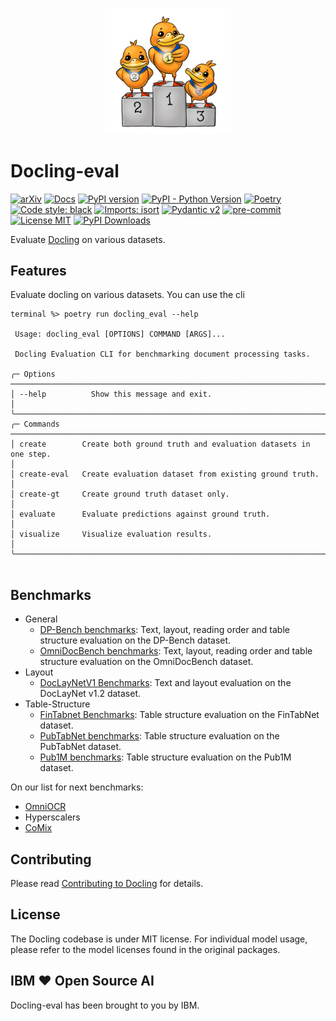 <p align="center">
  <a href="https://github.com/docling-project/docling-eval">
    <img loading="lazy" alt="Docling" src="docs/assets/docling-eval-pic.png" width="40%"/>
  </a>
</p>

# Docling-eval


[![arXiv](https://img.shields.io/badge/arXiv-2408.09869-b31b1b.svg)](https://arxiv.org/abs/2408.09869)
[![Docs](https://img.shields.io/badge/docs-live-brightgreen)](https://ds4sd.github.io/docling/)
[![PyPI version](https://img.shields.io/pypi/v/docling)](https://pypi.org/project/docling/)
[![PyPI - Python Version](https://img.shields.io/pypi/pyversions/docling)](https://pypi.org/project/docling/)
[![Poetry](https://img.shields.io/endpoint?url=https://python-poetry.org/badge/v0.json)](https://python-poetry.org/)
[![Code style: black](https://img.shields.io/badge/code%20style-black-000000.svg)](https://github.com/psf/black)
[![Imports: isort](https://img.shields.io/badge/%20imports-isort-%231674b1?style=flat&labelColor=ef8336)](https://pycqa.github.io/isort/)
[![Pydantic v2](https://img.shields.io/endpoint?url=https://raw.githubusercontent.com/pydantic/pydantic/main/docs/badge/v2.json)](https://pydantic.dev)
[![pre-commit](https://img.shields.io/badge/pre--commit-enabled-brightgreen?logo=pre-commit&logoColor=white)](https://github.com/pre-commit/pre-commit)
[![License MIT](https://img.shields.io/github/license/DS4SD/docling)](https://opensource.org/licenses/MIT)
[![PyPI Downloads](https://static.pepy.tech/badge/docling/month)](https://pepy.tech/projects/docling)

Evaluate [Docling](https://github.com/DS4SD/docling) on various datasets.

## Features

Evaluate docling on various datasets. You can use the cli

```shell
terminal %> poetry run docling_eval --help
                                                                                                                                                                                                                                                
 Usage: docling_eval [OPTIONS] COMMAND [ARGS]...                                                                                                                                                                                                
                                                                                                                                                                                                                                                
 Docling Evaluation CLI for benchmarking document processing tasks.                                                                                                                                                                             
                                                                                                                                                                                                                                                
╭─ Options ────────────────────────────────────────────────────────────────────────────────────────────────────────────────────────────────────────────────────────────────────────────────────────────────────────────────────────────────────╮
│ --help          Show this message and exit.                                                                                                                                                                                                  │
╰──────────────────────────────────────────────────────────────────────────────────────────────────────────────────────────────────────────────────────────────────────────────────────────────────────────────────────────────────────────────╯
╭─ Commands ───────────────────────────────────────────────────────────────────────────────────────────────────────────────────────────────────────────────────────────────────────────────────────────────────────────────────────────────────╮
│ create        Create both ground truth and evaluation datasets in one step.                                                                                                                                                                  │
│ create-eval   Create evaluation dataset from existing ground truth.                                                                                                                                                                          │
│ create-gt     Create ground truth dataset only.                                                                                                                                                                                              │
│ evaluate      Evaluate predictions against ground truth.                                                                                                                                                                                     │
│ visualize     Visualize evaluation results.                                                                                                                                                                                                  │
╰──────────────────────────────────────────────────────────────────────────────────────────────────────────────────────────────────────────────────────────────────────────────────────────────────────────────────────────────────────────────╯


```

## Benchmarks

- General
    - [DP-Bench benchmarks](docs/DP-Bench_benchmarks.md): Text, layout, reading order and table structure evaluation on the DP-Bench dataset.
    - [OmniDocBench benchmarks](docs/OmniDocBench_benchmarks.md): Text, layout, reading order and table structure evaluation on the OmniDocBench dataset.
- Layout
    - [DocLayNetV1 Benchmarks](docs/DocLayNetv1_benchmarks.md): Text and layout evaluation on the DocLayNet v1.2 dataset.
- Table-Structure
    - [FinTabnet Benchmarks](docs/FinTabNet_benchmarks.md): Table structure evaluation on the FinTabNet dataset.
    - [PubTabNet benchmarks](docs/PubTabNet_benchmarks.md): Table structure evaluation on the PubTabNet dataset.
    - [Pub1M benchmarks](docs/P1M_benchmarks.md): Table structure evaluation on the Pub1M dataset.

On our list for next benchmarks:

- [OmniOCR](getomni-ai/ocr-benchmark)
- Hyperscalers
- [CoMix](https://github.com/emanuelevivoli/CoMix/tree/main/docs/datasets)

## Contributing

Please read [Contributing to Docling](https://github.com/DS4SD/docling/blob/main/CONTRIBUTING.md) for details.


## License

The Docling codebase is under MIT license.
For individual model usage, please refer to the model licenses found in the original packages.


## IBM ❤️ Open Source AI

Docling-eval has been brought to you by IBM.
